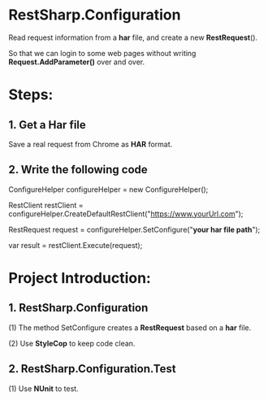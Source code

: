 # RestSharp.Configuration
Read request information from a **har** file, and create a new **RestRequest**().

So that we can login to some web pages without writing **Request.AddParameter()** over and over.

# Steps: #

## 1. Get a Har file  
Save a real request from Chrome as **HAR** format.

## 2. Write the following code ##
ConfigureHelper configureHelper = new ConfigureHelper();

RestClient restClient = configureHelper.CreateDefaultRestClient("https://www.yourUrl.com");

RestRequest request = configureHelper.SetConfigure("**your har file path**");

var result = restClient.Execute(request);

# Project Introduction: #

## 1. RestSharp.Configuration ##

(1) The method SetConfigure creates a **RestRequest** based on a **har** file.

(2) Use **StyleCop** to keep code clean.

## 2. RestSharp.Configuration.Test ##
(1) Use **NUnit** to test.
